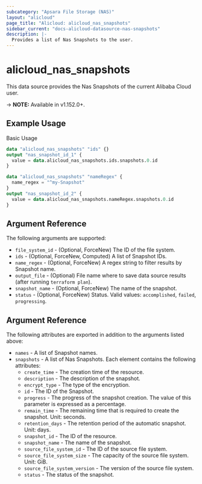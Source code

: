 ```yaml
---
subcategory: "Apsara File Storage (NAS)"
layout: "alicloud"
page_title: "Alicloud: alicloud_nas_snapshots"
sidebar_current: "docs-alicloud-datasource-nas-snapshots"
description: |-
  Provides a list of Nas Snapshots to the user.
---
```


# alicloud\_nas\_snapshots

This data source provides the Nas Snapshots of the current Alibaba Cloud user.

-> **NOTE:** Available in v1.152.0+.

## Example Usage

Basic Usage

```terraform
data "alicloud_nas_snapshots" "ids" {}
output "nas_snapshot_id_1" {
  value = data.alicloud_nas_snapshots.ids.snapshots.0.id
}

data "alicloud_nas_snapshots" "nameRegex" {
  name_regex = "^my-Snapshot"
}
output "nas_snapshot_id_2" {
  value = data.alicloud_nas_snapshots.nameRegex.snapshots.0.id
}
```

## Argument Reference

The following arguments are supported:

* `file_system_id` - (Optional, ForceNew) The ID of the file system.
* `ids` - (Optional, ForceNew, Computed)  A list of Snapshot IDs.
* `name_regex` - (Optional, ForceNew) A regex string to filter results by Snapshot name.
* `output_file` - (Optional) File name where to save data source results (after running `terraform plan`).
* `snapshot_name` - (Optional, ForceNew) The name of the snapshot.
* `status` - (Optional, ForceNew) Status. Valid values: `accomplished`, `failed`, `progressing`.

## Argument Reference

The following attributes are exported in addition to the arguments listed above:

* `names` - A list of Snapshot names.
* `snapshots` - A list of Nas Snapshots. Each element contains the following attributes:
	* `create_time` - The creation time of the resource.
	* `description` - The description of the snapshot.
	* `encrypt_type` - The type of the encryption.
	* `id` - The ID of the Snapshot.
	* `progress` - The progress of the snapshot creation. The value of this parameter is expressed as a percentage.
	* `remain_time` - The remaining time that is required to create the snapshot. Unit: seconds.
	* `retention_days` - The retention period of the automatic snapshot. Unit: days.
	* `snapshot_id` - The ID of the resource.
	* `snapshot_name` - The name of the snapshot.
	* `source_file_system_id` - The ID of the source file system.
	* `source_file_system_size` - The capacity of the source file system. Unit: GiB.
	* `source_file_system_version` - The version of the source file system.
	* `status` - The status of the snapshot.